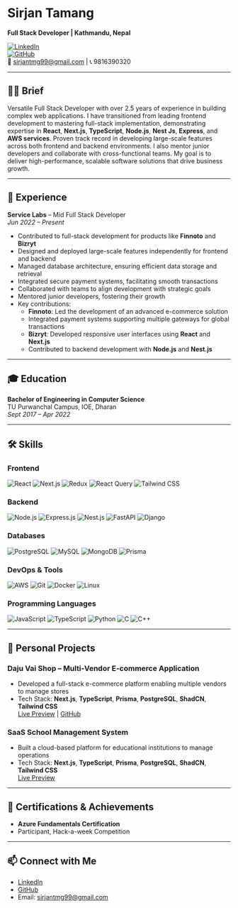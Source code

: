 # Sirjan Tamang

**Full Stack Developer | Kathmandu, Nepal**

[![LinkedIn](https://img.shields.io/badge/LinkedIn-Sirjan%20Tamang-blue)](https://www.linkedin.com/in/sirjan-tamang-aab9551b4/)  
[![GitHub](https://img.shields.io/badge/GitHub-sirjandrn25-lightgrey)](https://github.com/sirjandrn25)  
📧 sirjantmg99@gmail.com | 📞 9816390320

---

## 👨‍💻 Brief

Versatile Full Stack Developer with over 2.5 years of experience in building complex web applications. I have transitioned from leading frontend development to mastering full-stack implementation, demonstrating expertise in **React**, **Next.js**, **TypeScript**, **Node.js**, **Nest Js**, **Express**, and **AWS services**. Proven track record in developing large-scale features across both frontend and backend environments. I also mentor junior developers and collaborate with cross-functional teams. My goal is to deliver high-performance, scalable software solutions that drive business growth.

---

## 🏢 Experience

**Service Labs** – Mid Full Stack Developer  
*Jun 2022 – Present*

- Contributed to full-stack development for products like **Finnoto** and **Bizryt**
- Designed and deployed large-scale features independently for frontend and backend
- Managed database architecture, ensuring efficient data storage and retrieval
- Integrated secure payment systems, facilitating smooth transactions
- Collaborated with teams to align development with strategic goals
- Mentored junior developers, fostering their growth
- Key contributions:
  - **Finnoto**: Led the development of an advanced e-commerce solution
  - Integrated payment systems supporting multiple gateways for global transactions
  - **Bizryt**: Developed responsive user interfaces using **React** and **Next.js**
  - Contributed to backend development with **Node.js** and **Nest.js**

---

## 🎓 Education

**Bachelor of Engineering in Computer Science**  
TU Purwanchal Campus, IOE, Dharan  
*Sept 2017 – Apr 2022*

---

## 🛠 Skills

### **Frontend**
![React](https://img.shields.io/badge/-React-61DAFB?style=flat&logo=react&logoColor=white) 
![Next.js](https://img.shields.io/badge/-Next.js-000000?style=flat&logo=next.js&logoColor=white) 
![Redux](https://img.shields.io/badge/-Redux-764ABC?style=flat&logo=redux&logoColor=white) 
![React Query](https://img.shields.io/badge/-React%20Query-FF4154?style=flat&logo=react-query&logoColor=white)
![Tailwind CSS](https://img.shields.io/badge/-Tailwind%20CSS-38B2AC?style=flat&logo=tailwind-css&logoColor=white)

### **Backend**
![Node.js](https://img.shields.io/badge/-Node.js-339933?style=flat&logo=node.js&logoColor=white) 
![Express.js](https://img.shields.io/badge/-Express.js-000000?style=flat&logo=express&logoColor=white)
![Nest.js](https://img.shields.io/badge/-Nest.js-E0234E?style=flat&logo=nestjs&logoColor=white)
![FastAPI](https://img.shields.io/badge/-FastAPI-009688?style=flat&logo=fastapi&logoColor=white) 
![Django](https://img.shields.io/badge/-Django-092E20?style=flat&logo=django&logoColor=white)

### **Databases**
![PostgreSQL](https://img.shields.io/badge/-PostgreSQL-336791?style=flat&logo=postgresql&logoColor=white) 
![MySQL](https://img.shields.io/badge/-MySQL-4479A1?style=flat&logo=mysql&logoColor=white) 
![MongoDB](https://img.shields.io/badge/-MongoDB-47A248?style=flat&logo=mongodb&logoColor=white) 
![Prisma](https://img.shields.io/badge/-Prisma-2D3748?style=flat&logo=prisma&logoColor=white)

### **DevOps & Tools**
![AWS](https://img.shields.io/badge/-AWS-232F3E?style=flat&logo=amazon-aws&logoColor=white) 
![Git](https://img.shields.io/badge/-Git-F05032?style=flat&logo=git&logoColor=white) 
![Docker](https://img.shields.io/badge/-Docker-2496ED?style=flat&logo=docker&logoColor=white) 
![Linux](https://img.shields.io/badge/-Linux-FCC624?style=flat&logo=linux&logoColor=black)

### **Programming Languages**
![JavaScript](https://img.shields.io/badge/-JavaScript-F7DF1E?style=flat&logo=javascript&logoColor=black) 
![TypeScript](https://img.shields.io/badge/-TypeScript-3178C6?style=flat&logo=typescript&logoColor=white) 
![Python](https://img.shields.io/badge/-Python-3776AB?style=flat&logo=python&logoColor=white)
![C](https://img.shields.io/badge/-C-A8B9CC?style=flat&logo=c&logoColor=black) 
![C++](https://img.shields.io/badge/-C++-00599C?style=flat&logo=c%2B%2B&logoColor=white)

---

## 📂 Personal Projects

### Daju Vai Shop – Multi-Vendor E-commerce Application
- Developed a full-stack e-commerce platform enabling multiple vendors to manage stores
- Tech Stack: **Next.js**, **TypeScript**, **Prisma**, **PostgreSQL**, **ShadCN**, **Tailwind CSS**  
[Live Preview](#) | [GitHub](#)

### SaaS School Management System
- Built a cloud-based platform for educational institutions to manage operations
- Tech Stack: **Next.js**, **TypeScript**, **Prisma**, **PostgreSQL**, **ShadCN**, **Tailwind CSS**  
[Live Preview](#)

---

## 📄 Certifications & Achievements

- **Azure Fundamentals Certification**
- Participant, Hack-a-week Competition

---

## 📫 Connect with Me

- [LinkedIn](https://www.linkedin.com/in/sirjan-tamang-aab9551b4/)
- [GitHub](https://github.com/sirjandrn25)
- Email: sirjantmg99@gmail.com
